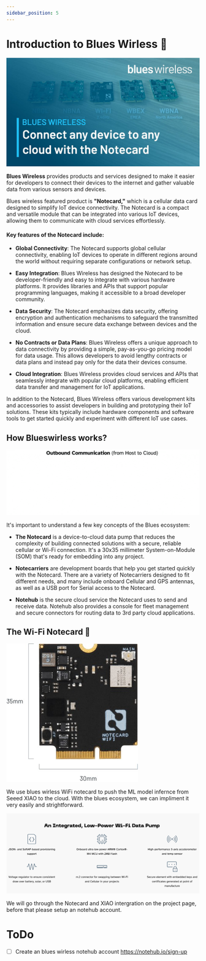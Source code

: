 ```yaml
---
sidebar_position: 5
---
```


# Introduction to Blues Wirless 📡

![](../tiny-ml-workshop/img/Blues/maxresdefault.jpg)

**Blues Wireless** provides products and services designed to make it easier for developers to connect their devices to the internet and gather valuable data from various sensors and devices.

Blues wireless featured product is **"Notecard,"** which is a cellular data card designed to simplify IoT device connectivity. The Notecard is a compact and versatile module that can be integrated into various IoT devices, allowing them to communicate with cloud services effortlessly.

#### Key features of the Notecard include:

* **Global Connectivity**: The Notecard supports global cellular connectivity, enabling IoT devices to operate in different regions around the world without requiring separate configurations or network setup.

* **Easy Integration**: Blues Wireless has designed the Notecard to be developer-friendly and easy to integrate with various hardware platforms. It provides libraries and APIs that support popular programming languages, making it accessible to a broad developer community.

* **Data Security**: The Notecard emphasizes data security, offering encryption and authentication mechanisms to safeguard the transmitted information and ensure secure data exchange between devices and the cloud.

* **No Contracts or Data Plans**: Blues Wireless offers a unique approach to data connectivity by providing a simple, pay-as-you-go pricing model for data usage. This allows developers to avoid lengthy contracts or data plans and instead pay only for the data their devices consume.

* **Cloud Integration**: Blues Wireless provides cloud services and APIs that seamlessly integrate with popular cloud platforms, enabling efficient data transfer and management for IoT applications.

In addition to the Notecard, Blues Wireless offers various development kits and accessories to assist developers in building and prototyping their IoT solutions. These kits typically include hardware components and software tools to get started quickly and experiment with different IoT use cases.



## How Blueswirless works?

![](../../docs/tiny-ml-workshop/img/Blues/outbound.gif)

It's important to understand a few key concepts of the Blues ecosystem:

* **The Notecard** is a device-to-cloud data pump that reduces the complexity of building connected solutions with a secure, reliable cellular or Wi-Fi connection. It's a 30x35 millimeter System-on-Module (SOM) that's ready for embedding into any project.

* **Notecarriers** are development boards that help you get started quickly with the Notecard. There are a variety of Notecarriers designed to fit different needs, and many include onboard Cellular and GPS antennas, as well as a USB port for Serial access to the Notecard.

* **Notehub** is the secure cloud service the Notecard uses to send and receive data. Notehub also provides a console for fleet management and secure connectors for routing data to 3rd party cloud applications.



## The Wi-Fi Notecard 📶

![](../tiny-ml-workshop/img/Blues/wificardsmall.jpg)

We use blues wirless WiFi notecard to push the ML model infernce from Seeed XIAO to the cloud. With the blues ecosystem, we can impliment it very easily and strightforward. 

![](../tiny-ml-workshop/img/Blues/bluesfeatures.png)

We will go through the Notecard and XIAO intergration on the project page, before that please setup an notehub account. 


# ToDo

 - [ ] Create an blues wirless notehub account https://notehub.io/sign-up 

